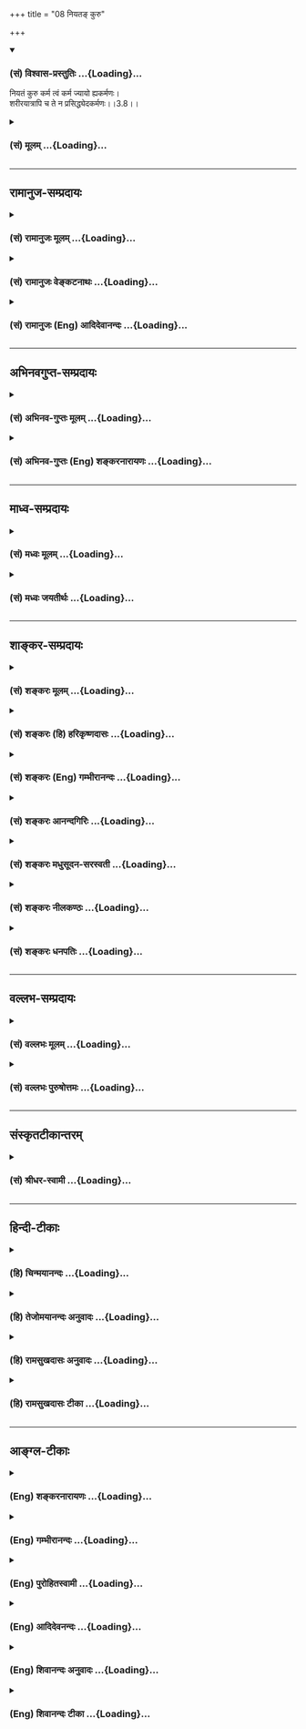 +++
title = "08 नियतङ् कुरु"

+++
<div class="js_include" newlevelforh1="3" title="(सं) विश्वास-प्रस्तुतिः" unfilled url="/purANam_vaiShNavam/mahAbhAratam/06-bhIShma-parva/03-bhagavad-gItA-parva/saMskRtam/vishvAsa-prastutiH/03_karma-yogaH/08_niyata~N_kuru.md">
<details open><summary><h3>(सं) विश्वास-प्रस्तुतिः ...{Loading}...</h3></summary>

नियतं कुरु कर्म त्वं कर्म ज्यायो ह्यकर्मणः।  
शरीरयात्रापि च ते न प्रसिद्ध्येदकर्मणः।।3.8।।
</details>
</div>
<div class="js_include collapsed" newlevelforh1="3" title="(सं) मूलम्" unfilled url="/purANam_vaiShNavam/mahAbhAratam/06-bhIShma-parva/03-bhagavad-gItA-parva/saMskRtam/mUlam/03_karma-yogaH/08_niyata~N_kuru.md">
<details><summary><h3>(सं) मूलम् ...{Loading}...</h3></summary>

नियतं कुरु कर्म त्वं कर्म ज्यायो ह्यकर्मणः।  
शरीरयात्रापि च ते न प्रसिद्ध्येदकर्मणः।।3.8।।
</details>
</div>


_________________
## रामानुज-सम्प्रदायः
<div class="js_include collapsed" newlevelforh1="3" title="(सं) रामानुजः मूलम्" unfilled url="/purANam_vaiShNavam/mahAbhAratam/06-bhIShma-parva/03-bhagavad-gItA-parva/saMskRtam/rAmAnujaH/mUlam/03_karma-yogaH/08_niyata~N_kuru.md">
<details><summary><h3>(सं) रामानुजः मूलम् ...{Loading}...</h3></summary>

।।3.8।। **नियतं** व्याप्तम् प्रकृतिसंसृष्टेन हि व्याप्तं **कर्म**
प्रकृतिसंसृष्टत्वम् अनादिवासनया। नियतत्वेन सुशकत्वाद्
असंभावितप्रमादत्वाच्च कर्मणः कर्म एव **कुरु** **अकर्मणः** ज्ञाननिष्ठाया
अपि **कर्म एव ज्यायः** नैष्कर्म्यं पुरुषोऽश्नुते (गीता 3।4) इति
प्रक्रमात् अकर्मशब्देन ज्ञाननिष्ठा एव उच्यतेज्ञाननिष्ठाधिकारिणः अपि
अनभ्यस्तपूर्वतया हि अनियतत्वेन दुःशकत्वात् सप्रमादत्वाच्च ज्ञाननिष्ठायाः
कर्मनिष्ठा एव ज्यायसी। कर्मणि क्रियमाणे च आत्मयाथात्म्यज्ञानेन आत्मनः
अकर्तृत्वानुसंधानम् अनन्तरम् एव वक्ष्यते अत आत्मज्ञानस्य अपि
कर्मयोगान्तर्गतत्वात् स एव ज्यायान् इत्यर्थः। कर्मणो ज्ञाननिष्ठाया
ज्यायस्त्ववचनं ज्ञाननिष्ठायाम् अधिकारे सति एव उपपद्यते। यदि सर्वं कर्म
परित्यज्यकेवलं ज्ञाननिष्ठायाम् अधिकरोषि तर्हि **अकर्मणः ते**
ज्ञाननिष्ठस्य ज्ञाननिष्ठोपकारिणी **शरीरयात्रा अपि न** सेत्स्यति।  
  
यावत्साधनसमाप्ति शरीरधारणं च अवश्यं कार्यम् न्यायार्जितधनेन महायज्ञादिकं
कृत्वा तच्छिष्टाशनेन एव शरीरधारणं कार्यम्आहारशुद्धौ सत्त्वशुद्धिः
सत्त्वशुद्धौ ध्रुवा स्मृतिः। (छा0 उ₀ 7।26।2) इत्यादिश्रुतेः। भुञ्जते ते
त्वघं पापाः (गीता 3।13) इति च वक्ष्यते। अतो ज्ञाननिष्ठस्य अपि कर्म
अकुर्वतो देहयात्रा न सेत्स्यति। यतो ज्ञाननिष्ठस्य अपि ध्रियमाणशरीरस्य
यावत्साधनसमाप्ति महायज्ञादिनित्यनैमित्तिकं कर्म अवश्यं कार्यम्। यतश्च
कर्मयोगे अपि आत्मनः अकर्तृत्वभावनया आत्मयाथात्म्यानुसन्धानम् अन्तर्भूतम्
यतश्च प्रकृतिसंसृष्टस्य कर्मयोगः सुशकः अप्रमादश्च अतो
ज्ञाननिष्ठायोग्यस्य अपि ज्ञानयोगात् कर्मयोगो ज्यायान्। तस्मात् त्वं
कर्मयोगम् एव कुरु इत्यभिप्रायः। एवं तर्हि द्रव्यार्जनादेः कर्मणः
अहङ्कारममकारादिसर्वेन्द्रियव्याकुलतागर्भत्वेन अस्य पुरुषस्य कर्मवासनया
बन्धनं भविष्यति इति अत्र आह

</details>
</div>
<div class="js_include collapsed" newlevelforh1="3" title="(सं) रामानुजः वेङ्कटनाथः" unfilled url="/purANam_vaiShNavam/mahAbhAratam/06-bhIShma-parva/03-bhagavad-gItA-parva/saMskRtam/rAmAnujaH/venkaTanAthaH/03_karma-yogaH/08_niyata~N_kuru.md">
<details><summary><h3>(सं) रामानुजः वेङ्कटनाथः ...{Loading}...</h3></summary>

  
  
।।3.8।। अथ सौकर्यनिष्प्रमादत्वदुस्त्यजत्वादिहेतुभिः कर्मयोगस्यैव
ज्यायस्त्वं दर्शयन्ज्यायसी चेत्कर्मणः 3।1 इत्यादेः साक्षादुत्तरमाह
नियतमित्यादिना। नियतशब्दस्य मन्दप्रयोजनात् क्रियाविशेषणत्वादपि
प्रभूतप्रयोजनसमानाधिकरणकर्मविशेषणत्वमेवोचितम्। ततश्च कर्मणो नियतत्वं
स्वभावतः शास्त्रतो वा स्यात् उभयतो वा।
तत्रैकस्मिन्नुभयविवक्षाक्लृप्तिस्तावद्गरीयसी। शरीरयात्रा इत्यत्र तु
शास्त्रीयकर्मणि नियमाभिप्रायो व्याख्यास्यते अतोऽत्र स्वभावतो नियतत्वं
विवक्षितम्। ज्ञाननिष्ठाया दुष्करत्वे प्रस्तुते कर्मनिष्ठायां सौकर्यमेव
चानन्तरं वक्तुमुचितमित्येतदखिलमभिप्रेत्याह नियतं व्याप्तमित्यादि। केन
किन्निबन्धना व्याप्तिः इत्यत्राह प्रकृतिसंसृष्टेनेति। अकर्मणः इतिपदे
नञस्तदन्यविषयत्वं विभक्तेश्च पञ्चमीत्वेनावधिविषयत्वं व्यञ्जयति
ज्ञाननिष्ठाया अपीति। अत्राकर्मशब्दस्य ज्ञाननिष्ठाविषयत्वं कथम्मा ते
सङ्गोऽस्त्वकर्मणि 2।47 इत्यत्र हि स एव कर्माभावविषयतया व्याख्यातः
तद्वदत्रापि अनुष्ठानत्यागे प्रसक्ते तस्मादनुष्ठानमेव ज्याय इति
वक्तुमुचितमित्यत्राह नैष्कर्म्यमिति। अत्र उपक्रमे कर्मयोगज्ञानयोगयोः
तारतम्यमनुयुक्तम् तस्यैव चोत्तरमिह विवक्षितम्। मुमुक्षुसाध्यत्वेन
निर्दिष्टस्य नैष्कर्म्यस्य सुषुप्त्यादिसुलभकर्माभावत्वं चायुक्तम्
कर्मानारम्भान्नैष्कर्म्यमित्यत्र साध्याविशेषप्रसङ्गाच्च। अतो
ज्ञाननिष्ठैवात्राकर्मशब्देनाभिधीयत इत्यर्थः। कर्मनिष्ठाया ज्यायस्त्वे
वक्ष्यमाणं हेत्वन्तरमाह कर्मणि क्रियमाणे चेत्यादिना।
अनन्तरमेवेत्यासन्नत्वाभिधानेन तस्येहाभिप्रेतत्वं दर्शितम्।
ज्ञानयोगशक्तस्यापि कर्मयोगानुष्ठानायाभिप्रायिकमर्थमाह कर्मण इति।
इहज्ञाननिष्ठाया इति पञ्चमी अप्रसक्तप्रतियोगिकं ज्यायस्त्ववचनमयुक्तमिति
भावः। उत्तरार्धस्यावतारमाह यदीति। अत्र त्वकर्मण इति बहुव्रीहिः। ते
इत्यनेन सामानाधिकरण्यादिति व्यञ्जनायअकर्मणस्ते ज्ञाननिष्ठस्येत्युक्तम्।
ननु सर्वकर्मपरित्यागिनो यदि शरीरयात्राऽपि न स्यात्ततो लब्धोपायस्य
स्वरसतः प्रतिबन्धनिवृत्तेरयत्नलभ्यैव मुक्तिः स्यादित्याशङ्क्याह यावदिति।
नहि साधनानुप्रवेशमात्रात् फलसिद्धिः किन्तु साधनसम्पूर्तेरिव सा च न
त्रिचतुरदिवसलभ्या येन शरीरमुपेक्षेमहि। चिरकालसाध्यायां च साधनसम्पूर्तौ
तावन्तं कालं शरीरमप्यवश्यं रक्षणीयम्। अनिष्पन्नोपायस्यौदासीन्यात्
तत्परित्यागे प्रत्यवायोऽपि स्यादिति भावः। अस्तु शरीरधारणमपेक्षितम् तथापि
तन्न स्वेच्छया चिरकालं कर्तुं शक्यम् नाप्यौदासीन्यमात्रान्निवृत्तिः
आरम्भककर्मविशेषेण शरीरस्य नियतावधिकत्वात् स्मरन्ति च कर्मणां
प्रतिनियतानिविवाहो जन्म मरणं इत्यादीनि। अस्तु वा स्वेच्छया शरीरधारणम्
तथापि यत्किञ्चिल्लौकिकर्मणैवतत्सुशकमित्यत्राह न्यायार्जितेति। अयमभिप्रायः
द्विविधानि कर्मफलानि नियतानि अनियतानि चेति प्रबलशापादिसम्भवानि नियतानि
इतराण्यनियतानि। अनियतत्वं च तेषां देशकालाद्यपेक्षया न तु स्वरूपतः येन
कर्मणां निष्फलत्वप्रसङ्गः स्यात्। ततश्च यान्यत्रानियतानि तत्र
स्वव्यापारविषयता यान्यधिकृत्य प्रायश्चित्तमन्त्रौषधनीतिशास्त्रादीनि।
अन्यथा विजिगीषुभिरुपपन्नपरिपन्थिभिरपि न चतुरङ्गादिकमङ्गीक्रियेत आतुरैरपि
न भेषजमुपभुज्येत स्वेच्छया किञ्चित्करणाभावे
स्वारसिककर्तृत्वाभावाच्छास्त्रस्याप्यनुदयः अत एवंज्ञानयोगमारुरुक्षता
त्वया कर्मवश्यत्वमेव जगतो निवर्तितमिति सम्यगयत्नसिद्धो मोक्षः समर्थित
इति भावः। एवं शरीरधारणाभावे स्वारसिकं विशरारुत्वं द्योतयति शरीरशब्दः।
एवकारेण न्यायार्जनयज्ञशिष्टाशनादेर्नियमविधित्वं द्योतितम्। एवंविधा च
शरीरयात्रा ज्ञानयोगसाध्यभक्तियोगदशायामप्यविच्छेद्येत्यभिप्रायेण
आहाराशुद्धिश्रुत्युपादानम्। श्रौतस्यार्थस्यात्रापि विवक्षितत्वज्ञापनाय
वक्ष्यमाणतामाह ते त्वघमिति। पूर्वोपपादितान् हेतून्बुद्धिस्थक्रमेण
विविच्योद्गृह्णन्नाभिप्रायिकं शाब्दं चाखिलमर्थं सुखग्रहणाय सङ्कलय्य
दर्शयति यत इति। ज्ञाननिष्ठायोग्यस्यापि कर्मयोगो ज्यायान् तस्मात्त्वं
ज्ञानयोगयोग्योऽपि कर्मयोगमधिकुर्विति वा न त्वमिदानीं ज्ञानयोगयोग्यः अतः
कैमुत्यात् कर्मयोगमेव कुर्विति वा त्वंशब्दाभिप्रायः।  
  

</details>
</div>
<div class="js_include collapsed" newlevelforh1="3" title="(सं) रामानुजः (Eng) आदिदेवानन्दः" unfilled url="/purANam_vaiShNavam/mahAbhAratam/06-bhIShma-parva/03-bhagavad-gItA-parva/saMskRtam/rAmAnujaH/english/AdidevAnandaH/03_karma-yogaH/08_niyata~N_kuru.md">
<details><summary><h3>(सं) रामानुजः (Eng) आदिदेवानन्दः ...{Loading}...</h3></summary>

3.8 'Obligatory' (Niyatam) means 'concomitant' (Vyaptam); for action is
concomitant with that which is conjoined with Prakrti or the body. The
contact with Prakrti has arisen from beginingless subtle impressions
(Vasanas). You must perform work, because the performance of action is
easy and may not cause accidents by reason of its being obligatory.
Action is superior to non-action, i.e., even to the devotee of Jnana.
Because of the instruction at the beginning (of this context), 'No man
experiences freedom from activity' (3.4), devotion to Jnana alone is
indicated by the word, 'Non-action' (Akarma). Even in the case of one
alified for devotion to Jnana, devotion to Karma indeed is better
because Jnana-nistha is difficult to perform and liable to accidents, as
it has not been practised previoulsy and as it does not come to one
naturally. Subseently it will be described how, one with the knowledge
of the true nature of the self can carry on actions along with that
knowledge. Conseently, we should take the meaning here to be that,
because knowledge of the self too is included in Karma Yoga, this kind
of Yoga is superior. This statement on the superiority of activity
(Karma Yoga) over Jnana Yoga is valid even when there is competency for
one to adopt Jnana Yoga. For, if you abandon all activities to alify
yourself for Jnana Yoga, then, for you, who is thus inactive while
following Jnana Yoga, even the nourishment of the body, which is
necessary even for Jnana-nistha, will not be achieved. The body has to
be necessarily sustained until the means are executed to the full.
Performing 'great sacrifices' with the help of honestly earned wealth,
the body should be sustained by consuming the remainders left after such
sacrifices. This is made clear from scriptural texts like, 'When the
food is pure, the Sattva (mind or inner organ) becomes pure; when the
Sattva is pure, then the remembrance (meditation) will be steady' (Cha.
U., 7.26.2). Sri Krsna himself will declare: 'The sinful ones who cook
food for their own sake eat sin (3.13). Conseently,even the sustenance
of the body will not be possible in the case of one who practises
Jnana-nistha, and does not act. In other ways also Karma Yoga is
superior to Jnana Yoga even in respect of one who is alified for
Jnana-nistha; for, obligatory and occasional rites like the 'great
sacrifices' must be carried out by one who follows Jnana Yoga too, as he
has to sustain the body until he attains perfection. Besides, the
understanding of the true nature of the self is incorporated in Karma
Yoga, as it involves the contemplation of the self as being a non-agent.
It is also in line with the nature of life (Prakrti). Karma Yoga, is for
these reasons easier and it is free from danger of downfall. Therefore,
you must perform Karma Yoga only. This is the purport of the verse. If
it is contended that any action such as earning money implies 'I-ness',
'My-ness' etc., and will therefore be disturbing to the senses, and that
such a person devoted often to works will be in bondage through subtle
impressions of his acts, Sri Krsna says:

</details>
</div>


_________________
## अभिनवगुप्त-सम्प्रदायः
<div class="js_include collapsed" newlevelforh1="3" title="(सं) अभिनव-गुप्तः मूलम्" unfilled url="/purANam_vaiShNavam/mahAbhAratam/06-bhIShma-parva/03-bhagavad-gItA-parva/saMskRtam/abhinava-guptaH/mUlam/03_karma-yogaH/08_niyata~N_kuru.md">
<details><summary><h3>(सं) अभिनव-गुप्तः मूलम् ...{Loading}...</h3></summary>

।।3.8।। अतः नियतमिति। नियतं शास्त्रीयं कर्म कुरु। शरीरयात्रामात्रस्यापि
कर्माधीनत्वात्।

</details>
</div>
<div class="js_include collapsed" newlevelforh1="3" title="(सं) अभिनव-गुप्तः (Eng) शङ्करनारायणः" unfilled url="/purANam_vaiShNavam/mahAbhAratam/06-bhIShma-parva/03-bhagavad-gItA-parva/saMskRtam/abhinava-guptaH/english/shankaranArAyaNaH/03_karma-yogaH/08_niyata~N_kuru.md">
<details><summary><h3>(सं) अभिनव-गुप्तः (Eng) शङ्करनारायणः ...{Loading}...</h3></summary>

3.8 Niyatam etc. you must perform action which has been enjoined i.e.,
prescribed in the scriptures. For, even the just subsistence of body
depends on action. Because -

</details>
</div>


_________________
## माध्व-सम्प्रदायः
<div class="js_include collapsed" newlevelforh1="3" title="(सं) मध्वः मूलम्" unfilled url="/purANam_vaiShNavam/mahAbhAratam/06-bhIShma-parva/03-bhagavad-gItA-parva/saMskRtam/madhvaH/mUlam/03_karma-yogaH/08_niyata~N_kuru.md">
<details><summary><h3>(सं) मध्वः मूलम् ...{Loading}...</h3></summary>

।।3.8।। अतो नियतं वर्णाश्रमोचितं कर्म कुरु।

</details>
</div>
<div class="js_include collapsed" newlevelforh1="3" title="(सं) मध्वः जयतीर्थः" unfilled url="/purANam_vaiShNavam/mahAbhAratam/06-bhIShma-parva/03-bhagavad-gItA-parva/saMskRtam/madhvaH/jayatIrthaH/03_karma-yogaH/08_niyata~N_kuru.md">
<details><summary><h3>(सं) मध्वः जयतीर्थः ...{Loading}...</h3></summary>

।।3.8।। उत्तरश्लोकपर्यालोचनया चैवमेवेति भावेन सङ्गतिं सूचयन् व्याचष्टे
**अत** इति। अतश्शब्दपरामर्श्यं कर्म ज्याय इत्यादिनैवोच्यते।

</details>
</div>


_________________
## शाङ्कर-सम्प्रदायः
<div class="js_include collapsed" newlevelforh1="3" title="(सं) शङ्करः मूलम्" unfilled url="/purANam_vaiShNavam/mahAbhAratam/06-bhIShma-parva/03-bhagavad-gItA-parva/saMskRtam/shankaraH/mUlam/03_karma-yogaH/08_niyata~N_kuru.md">
<details><summary><h3>(सं) शङ्करः मूलम् ...{Loading}...</h3></summary>

।।3.8।। **नियतं** नित्यं शास्त्रोपदिष्टम् यो यस्मिन् कर्मणि अधिकृतः फलाय
च अश्रुतं तत् नियतं **कर्म** तत् **कुरु त्वं** हे अर्जुन यतः **कर्म
ज्यायः** अधिकतरं फलतः **हि** यस्मात् **अकर्मणः** अकरणात् अनारम्भात्।
कथम् **शरीरयात्रा** शरीरस्थितिः अपि **च ते** तव **न प्रसिध्येत्**
प्रसिद्धिं न गच्छेत् **अकर्मणः** अकरणात्। अतः दृष्टः कर्माकर्मणोर्विशेषो
लोके।। यच्च मन्यसे बन्धार्थत्वात् कर्म न कर्तव्यमिति तदप्यसत्। कथम्

</details>
</div>
<div class="js_include collapsed" newlevelforh1="3" title="(सं) शङ्करः (हि) हरिकृष्णदासः" unfilled url="/purANam_vaiShNavam/mahAbhAratam/06-bhIShma-parva/03-bhagavad-gItA-parva/saMskRtam/shankaraH/hindI/harikRShNadAsaH/03_karma-yogaH/08_niyata~N_kuru.md">
<details><summary><h3>(सं) शङ्करः (हि) हरिकृष्णदासः ...{Loading}...</h3></summary>

।।3.8।। ऐसा होनेके कारण हे अर्जुन जो कर्म श्रुतिमें किसी फलके लिये नहीं
बताया गया है ऐसे जिस कर्मका जो अधिकारी है उसके लिये वह नियत कर्म है उस
नियत अर्थात् नित्य कर्मका तू आचरण कर क्योंकि कर्मोंके न करनेकी अपेक्षा
कर्म करना परिणाममें बहुत श्रेष्ठ है। क्योंकि कुछ भी न करनेसे तो तेरी
शरीरयात्रा भी नहीं चलेगी अर्थात् तेरे शरीरका निर्वाह भी नहीं होगा।
इसलिये कर्म करने और न करनेमें जो अन्तर है वह संसारमें प्रत्यक्ष है।

</details>
</div>
<div class="js_include collapsed" newlevelforh1="3" title="(सं) शङ्करः (Eng) गम्भीरानन्दः" unfilled url="/purANam_vaiShNavam/mahAbhAratam/06-bhIShma-parva/03-bhagavad-gItA-parva/saMskRtam/shankaraH/english/gambhIrAnandaH/03_karma-yogaH/08_niyata~N_kuru.md">
<details><summary><h3>(सं) शङ्करः (Eng) गम्भीरानन्दः ...{Loading}...</h3></summary>

3.8 Tvam, you, O Arjuna; kuru, perform; niyatam, the obligatory; karma,
duties, those daily obligatory duties (nitya-karmas) or which one is
competent (according to the scriptures), and which are not heard of
\[although no result of daily obligatory duties is mentioned in the
scriptures, still Sankaracarya holds that it is either heaven or
purification of the heart, because something done must have its
conseence.-Tr.\] as productive of any result; hi, for, from the point of
view of result; karma, action; is jyayah, superior; akarmanah, to
inaction, to non-performance (of duties). Why; Ca, and; akarmanah,
through inaction; api, even; te sarira-yatra, the maintenance of your
body; na prasiddhyet, will not be possible. Therefore, the distinction
between action and in action is abvious in this world. 'And as regards
your ideea that action should not be udnertaken because it leads to
bondage-that too is wrong.' How;

</details>
</div>
<div class="js_include collapsed" newlevelforh1="3" title="(सं) शङ्करः आनन्दगिरिः" unfilled url="/purANam_vaiShNavam/mahAbhAratam/06-bhIShma-parva/03-bhagavad-gItA-parva/saMskRtam/shankaraH/AnandagiriH/03_karma-yogaH/08_niyata~N_kuru.md">
<details><summary><h3>(सं) शङ्करः आनन्दगिरिः ...{Loading}...</h3></summary>

।।3.8।। कर्मानुष्ठायिनो वैशिष्ट्यमुपदिष्टमनूद्य तदनुष्ठानमधिकृतेन
कर्तव्यमिति निगमयति **यत इति।** उक्तमेव हेतुं भगवदनुमतिकथनेन स्फुटयति
**कर्मेति।** इतश्च त्वया कर्तव्यं कर्मेत्याह **शरीरेति।** तन्नियतं
तस्याधिकृतस्येति संबन्धः। स्वर्गादिफले दर्शपूर्णमासादावधिकृतस्य तस्य
तदपि नित्यं स्यादित्याशङ्क्य विशिनष्टि **फलायेति।** नित्यं कर्मेति
नियमेन कर्तव्यमित्यत्र हेतुमाह **यत इति।** हिशब्दोपात्तमुक्तमेव
हेतुमनुवदति **यस्मादिति।** करणस्याकरणाज्ज्यायस्त्वं प्रश्नपूर्वकं
प्रकटयति **कथमित्यादिना।** सत्येव कर्मणि देहादिचेष्टाद्वारा शरीरं
स्थातुं पारयति तदभावे जीवनमेव दुर्लभं भवेदिति फलितमाह **अत इति।**

</details>
</div>
<div class="js_include collapsed" newlevelforh1="3" title="(सं) शङ्करः मधुसूदन-सरस्वती" unfilled url="/purANam_vaiShNavam/mahAbhAratam/06-bhIShma-parva/03-bhagavad-gItA-parva/saMskRtam/shankaraH/madhusUdana-sarasvatI/03_karma-yogaH/08_niyata~N_kuru.md">
<details><summary><h3>(सं) शङ्करः मधुसूदन-सरस्वती ...{Loading}...</h3></summary>

।।3.8।। यस्मादेवं तस्मान्मनसा ज्ञानेन्द्रियाणि निगृह्य कर्मेन्द्रियैः
त्वं प्रागननुष्ठितशुद्धिहेतुकर्मा नियतं विध्युद्देशे फलसंबन्धशून्यता
नियतनिमित्तेन कर्म श्रौतं स्मार्तं च नित्यमिति प्रसिद्धं कुरु। कुर्विति
मध्यमपुरुषप्रयोगेणैव त्वमिति लब्धे त्वमिति पदमर्थान्तरे संक्रमितम्।
कस्मादशुद्धान्तःकरणेन कर्मैव कर्तव्यम् हि यस्मात् अकर्मणोऽकरणात्कर्मैव
ज्यायः प्रशस्यतरम्। न केवलं कर्माभावे तवान्तःकरणशुद्धिरेव न सिध्येत्
किन्तु अकर्मणो युद्धादिकर्मरहितस्य ते तव शरीरयात्रा शरीरस्थितिरपि न
प्रकर्षेण क्षात्रवृत्तिकृतत्वलक्षणेन सिध्येत्। तथाच प्रागुक्तम्।
अपिचेत्यन्तःकरणशुद्धिसमुच्चयार्थः।

</details>
</div>
<div class="js_include collapsed" newlevelforh1="3" title="(सं) शङ्करः नीलकण्ठः" unfilled url="/purANam_vaiShNavam/mahAbhAratam/06-bhIShma-parva/03-bhagavad-gItA-parva/saMskRtam/shankaraH/nIlakaNThaH/03_karma-yogaH/08_niyata~N_kuru.md">
<details><summary><h3>(सं) शङ्करः नीलकण्ठः ...{Loading}...</h3></summary>

।।3.8।।**नियतमिति।** यस्मादेवं तस्मात्त्वं नियतं संध्योपासनादिकर्मैव
कुरु। यद्वा नियतं नियमेन त्वं कर्म नित्यकाम्यसाधारणं
यत्पापनिवर्त्तकस्वभावं तत्तदेव कुरु। हि यस्मादकर्मणः
सकलकर्मेन्द्रियनिग्रहेण तदकरणाच्चित्तजयशून्यात्कर्मैव ज्यायः
प्रशस्ततरम्। अपि च ते तव क्षत्रियस्य अकर्मणः सत्यामपि चित्तशुद्धौ
सर्वकर्मत्यागिनः शरीरयात्रा देहव्यवहारो न प्रसिध्येत्।
भैक्ष्यचर्यायामनधिकारात्ब्राह्मणाः पुत्रैषणायाश्च वित्तैषणायाश्च
लोकैषणायाश्च व्युत्थायाथ भिक्षाचर्यं चरन्ति इति संन्यासविधायके
वाक्येराजा राजसूयेन स्वाराज्यकामो यजेत इत्यत्र राजपदवद्ब्राह्मणपदस्य
विवक्षितस्वार्थत्वात्चत्वार आश्रमा ब्राह्मणस्य त्रयो राजन्यस्य द्वौ
वैश्यस्य इति स्मृतेश्च। अन्यत्राप्युक्तं पारिव्राज्यं प्रकृत्यमुखजानामयं
धर्मो वैष्णवं लिङ्गधारणम्। बाहुजातोरुजातानां नायं धर्मो विधीयते। इति।

</details>
</div>
<div class="js_include collapsed" newlevelforh1="3" title="(सं) शङ्करः धनपतिः" unfilled url="/purANam_vaiShNavam/mahAbhAratam/06-bhIShma-parva/03-bhagavad-gItA-parva/saMskRtam/shankaraH/dhanapatiH/03_karma-yogaH/08_niyata~N_kuru.md">
<details><summary><h3>(सं) शङ्करः धनपतिः ...{Loading}...</h3></summary>

।।3.8।। यतएवमतो नियतं स्ववर्णा श्रमोचितं नित्यं कर्म त्वं फलाभिसंधिरहितः
कुरु। हि यस्मादकरणात् चित्तशोधकं कर्म श्रेष्ठं न
केवलमकरणाच्चित्तशुद्य्धभाव एव किंतु शरीरयात्रापि शरीरस्थितिरपि च ते
प्रकर्षेण स्वधर्मवृत्त्या न सिध्येदकर्मणः।

</details>
</div>


_________________
## वल्लभ-सम्प्रदायः
<div class="js_include collapsed" newlevelforh1="3" title="(सं) वल्लभः मूलम्" unfilled url="/purANam_vaiShNavam/mahAbhAratam/06-bhIShma-parva/03-bhagavad-gItA-parva/saMskRtam/vallabhaH/mUlam/03_karma-yogaH/08_niyata~N_kuru.md">
<details><summary><h3>(सं) वल्लभः मूलम् ...{Loading}...</h3></summary>

।।3.8।। यतस्त्वं कर्मयोगे कर्माधिकारी भवसीत्यतो नियतं कर्म कुरु।
अकर्मणस्तज्ज्यायः। न हि कर्म विना किञ्चिच्छरीरयात्रादिकमपि
सिद्ध्यतीत्यतः कर्मैव भगवदीयेनाऽसक्ततया कार्यम्।

</details>
</div>
<div class="js_include collapsed" newlevelforh1="3" title="(सं) वल्लभः पुरुषोत्तमः" unfilled url="/purANam_vaiShNavam/mahAbhAratam/06-bhIShma-parva/03-bhagavad-gItA-parva/saMskRtam/vallabhaH/puruShottamaH/03_karma-yogaH/08_niyata~N_kuru.md">
<details><summary><h3>(सं) वल्लभः पुरुषोत्तमः ...{Loading}...</h3></summary>

  
  
।।3.8।। यस्माल्लौकिकफलोत्पत्त्यर्थं कर्तुर्न फलमलौकिकं मदर्थं
कर्मकर्तुरुत्तमं फलमतस्त्वं मदर्थं नियतं कर्म कुर्वित्याह नियतमिति। त्वं
नियतं नित्यं मत्सेवादिरूपं कर्म कुरु। पूर्वोक्तन्यायेन मदर्थं वा
यतोऽकर्मणः कर्मत्यागकर्तुर्ज्ञानवतः सकाशात् कर्म मत्सेवादिरूपं ज्याय
अधिकतरम्। किञ्च ते मदर्थं मत्क्रीडार्थं गृहीतशरीरकार्यम्। अकर्मणः
सेवादिरहितज्ञानमार्गे प्रपन्नस्य प्रकर्षण न सिद्ध्येत् न
सेत्स्यतीत्यर्थः। ज्ञानमार्गेऽपि ज्ञानप्राप्तिपर्यन्तं शरीराऽपेक्षास्ति
तदनन्तरं तु नापेक्षा भक्तिमार्गवत्अक्षण्वतां फलमिदं भाग.10।21।7 इति
न्यायेन। तस्मात्सर्वात्मना सेन्द्रियशरीरकार्यसिद्धौ प्रकर्ष इति भावः। अत
एव वियोगक्लेशादिरससिद्ध्यर्थं शरीरपदमुक्तम्।  
  

</details>
</div>


_________________
## संस्कृतटीकान्तरम्
<div class="js_include collapsed" newlevelforh1="3" title="(सं) श्रीधर-स्वामी" unfilled url="/purANam_vaiShNavam/mahAbhAratam/06-bhIShma-parva/03-bhagavad-gItA-parva/saMskRtam/shrIdhara-svAmI/03_karma-yogaH/08_niyata~N_kuru.md">
<details><summary><h3>(सं) श्रीधर-स्वामी ...{Loading}...</h3></summary>

।।3.8।। यस्मादेवं तस्मात् **नियतमिति।** नियतं नित्यं संध्योपासनादिकर्म
कुरु। हि यस्मादकर्मणः कर्माकरणात्सकाशात्कर्म ज्यायोऽधिकतरम्। अन्यथा
कर्मणः सर्वकर्मशून्यस्य तव शरीरनिर्वाहोऽपि न भवेत्।

</details>
</div>


_________________
## हिन्दी-टीकाः
<div class="js_include collapsed" newlevelforh1="3" title="(हि) चिन्मयानन्दः" unfilled url="/purANam_vaiShNavam/mahAbhAratam/06-bhIShma-parva/03-bhagavad-gItA-parva/hindI/chinmayAnandaH/03_karma-yogaH/08_niyata~N_kuru.md">
<details><summary><h3>(हि) चिन्मयानन्दः ...{Loading}...</h3></summary>

।।3.8।। अपने व्यावहारिक जीवन में नियत कर्म से हमको वे सब कर्तव्य कर्म
समझने चाहिये जो परिवार कार्यालय समाज एवं राष्ट्र के व्यक्ति होने के नाते
हमें करने पड़ते हैं। इस दृष्टि से अकर्म का अर्थ होगा अपने इन कर्तव्यों
को कुशलता से न करना। निष्क्रियता से तो शरीर निर्वाह भी असम्भव होता है।
इस प्रकार के अकर्म से राष्ट्र समाज और परिवार का नाश होता है साथ ही वह
व्यक्ति स्वयं अपनी अकर्मण्यता का शिकार होकर शारीरिक अक्षमता और बौद्धिक
ह्रास से कष्ट पाता है। यह धारणा गलत है कि कर्म बन्धन का कारण होते हैं
इसलिये उनको नहीं करना चाहिये। क्यों

</details>
</div>
<div class="js_include collapsed" newlevelforh1="3" title="(हि) तेजोमयानन्दः अनुवादः" unfilled url="/purANam_vaiShNavam/mahAbhAratam/06-bhIShma-parva/03-bhagavad-gItA-parva/hindI/tejomayAnandaH/anuvAdaH/03_karma-yogaH/08_niyata~N_kuru.md">
<details><summary><h3>(हि) तेजोमयानन्दः अनुवादः ...{Loading}...</h3></summary>

।।3.8।। तुम (अपने) नियत (कर्तव्य) कर्म करो क्योंकि अकर्म से श्रेष्ठ कर्म
है। तुम्हारे अकर्म होने से (तुम्हारा) शरीर निर्वाह भी नहीं सिद्ध
होगा।।  
  

</details>
</div>
<div class="js_include collapsed" newlevelforh1="3" title="(हि) रामसुखदासः अनुवादः" unfilled url="/purANam_vaiShNavam/mahAbhAratam/06-bhIShma-parva/03-bhagavad-gItA-parva/hindI/rAmasukhadAsaH/anuvAdaH/03_karma-yogaH/08_niyata~N_kuru.md">
<details><summary><h3>(हि) रामसुखदासः अनुवादः ...{Loading}...</h3></summary>

।।3.8।। तू शास्त्रविधिसे नियत किये हुए कर्तव्य-कर्म कर; क्योंकि कर्म न
करनेकी अपेक्षा कर्म करना श्रेष्ठ है तथा कर्म न करनेसे तेरा शरीर-निर्वाह
भी सिद्ध नहीं होगा।

</details>
</div>
<div class="js_include collapsed" newlevelforh1="3" title="(हि) रामसुखदासः टीका" unfilled url="/purANam_vaiShNavam/mahAbhAratam/06-bhIShma-parva/03-bhagavad-gItA-parva/hindI/rAmasukhadAsaH/TIkA/03_karma-yogaH/08_niyata~N_kuru.md">
<details><summary><h3>(हि) रामसुखदासः टीका ...{Loading}...</h3></summary>

3.8।।***व्याख्या--*'नियतं कुरु कर्म त्वम्'--**शास्त्रोंमें विहित तथा
नियत--दो प्रकारके कर्मोंको करनेकी आज्ञा दी गयी है। विहित कर्मका तात्पर्य
है--सामान्यरूपसे शास्त्रोंमें बताया हुआ आज्ञारूप कर्म; जैसे-- व्रत,
उपवास, उपासना आदि। इन विहित कर्मोंको सम्पूर्णरूपसे करना एक व्यक्तिके
लिये कठिन है। परन्तु निषिद्ध कर्मोंका त्याग करना सुगम है। विहित कर्मको न
कर सकनेमें उतना दोष नहीं है जितना निषिद्ध कर्मका त्याग करनेमें लाभ है;
जैसे झूठ न बोलना, चोरी न करना, हिंसा न करना इत्यादि। निषिद्ध कर्मोंका
त्याग होनेसे विहित कर्म स्वतः होने लगते हैं। नियतकर्मका तात्पर्य
है--वर्ण, आश्रम, स्वभाव एवं परिस्थितिके अनुसार प्राप्त कर्तव्य-कर्म;
जैसे--भोजन करना, व्यापार करना, मकान बनवाना, मार्ग भूले हुए व्यक्तिको
मार्ग दिखाना आदि।  
  
कर्मयोगकी दृष्टिसे जो वर्णधर्मानुकूल शास्त्रविहित कर्तव्य-कर्म प्राप्त
हो जाय, वह चाहे घोर हो या सौम्य, नियतकर्म ही है। यहाँ **'नियतं कुरु
कर्म'** पदोंसे भगवान् अर्जुनसे यह कहते हैं कि क्षत्रिय होनेके नाते अपने
वर्णधर्मके अनुसार परिस्थितिसे प्राप्त युद्ध करना तेरा स्वाभाविक कर्म है
(गीता 18। 43)। क्षत्रियके लिये युद्धरूप हिंसात्मक कर्म घोर दीखते हुए भी
वस्तुतः घोर नहीं है, प्रत्युत उसके लिये वह नियतकर्म ही है। दूसरे
अध्यायमें भगवान्ने कहा है कि स्वधर्म की दृष्टिसे भी युद्ध करना तेरे लिये
नियतकर्म है--**'स्वधर्ममपि चावेक्ष्य न विकम्पितुमर्हसि'** (2। 31)।
वास्तवमें तो स्वधर्म और नियतकर्म दोनों एक ही हैं। यद्यपि दुर्योधन आदिके
लिये भी युद्ध वर्णधर्मके अनुसार प्राप्त कर्म है; तथापि वह अन्याययुक्त
होनेके कारण नियतकर्मसे अलग है; क्योंकि वे युद्ध करके अन्यायपूर्वक राज्य
छीनना चाहते हैं। अतः उनके लिये यह युद्ध नियत तथा धर्मयुक्त कर्म नहीं
है।  
  
** 'कर्म ज्यायो ह्यकर्मणः'--**इसी अध्यायके पहले श्लोकमें (अर्जुनके
प्रश्नमें) आये हुए **'ज्यायसी'** पदका उत्तर भगवान् यहाँ **'ज्यायः'**
पदसे ही दे रहे हैं। वहाँ अर्जुनका प्रश्न है कि यदि आपको कर्मकी अपेक्षा
ज्ञान श्रेष्ठ मान्य है तो मुझे घोर कर्ममें क्यों लगाते हैं; इसके
उत्तरमें यहाँ भगवान् कहते हैं कि कर्म न करनेकी अपेक्षा कर्म करना ही मुझे
श्रेष्ठ मान्य है। इस प्रकार अर्जुनका विचार युद्धरूप घोर कर्मसे निवृत्त
होनेका है और भगवान्का विचार अर्जुनको युद्धरूप नियतकर्ममें प्रवृत्त
करानेका है। इसीलिये आगे अठारहवें अध्यायमें भगवान् कहते हैं कि दोष-युक्त
होनेपर भी सहज (नियत) कर्मका त्याग नहीं करना चाहिये--**'सहजं कर्म कौन्तेय
सदोषमपि न त्यजेत्'**(18। 48)। कारण कि इसके त्यागसे दोष लगता है एवं
कर्मोंके साथ अपना सम्बन्ध भी बना रहता है। अतः कर्मका त्याग करनेकी
अपेक्षा नियतकर्म करना ही श्रेष्ठ है। फिर आसक्ति-रहित होकर कर्म करना तो
और भी श्रेष्ठ माना गया है; क्योंकि इससे कर्मोंके साथ सर्वथा
सम्बन्ध-विच्छेद हो जाता है। अतः भगवान् इस श्लोकके पूर्वार्धमें अर्जुनको
अनासक्तभावसे नियतकर्म करनेकी आज्ञा देते हैं और उत्तरार्धमें कहते हैं कि
कर्म किये बिना तेरा जीवन-निर्वाह भी नहीं होगा।  
  
कर्मयोगमें **'कर्म ज्यायो ह्यकर्मणः'--**यह भगवान्का प्रधान सिद्धान्त है।
इसीको भगवान्ने **'मा ते सङ्गोऽस्त्वकर्मणि'** (गीता 2। 47) पदोंसे स्पष्ट
किया है कि अर्जुन !तेरी कर्म न करनेमें आसक्ति न हो। कारण यह है कि
कर्तव्य-कर्मोंसे जी चुरानेवाला मनुष्य प्रमाद, आलस्य और निद्रामें अपना
अमूल्य समय नष्ट कर देगा अथवा शास्त्र-निषिद्ध कर्म करेगा, जिससे उसका पतन
होगा। स्वरूपसे कर्मोंका त्याग करनेकी अपेक्षा कर्म करते हुए ही कर्मोंसे
सम्बन्ध-विच्छेद करना श्रेष्ठ है। कारण कि कामना, वासना, फलासक्ति, पक्षपात
आदि ही कर्मोंसे सम्बध जोड़ देते हैं, चाहे मनुष्य कर्म करे अथवा न करे।
कामना आदिके त्यागका उद्देश्य रखकर कर्मयोगका आचरण करनेसे कामना आदिका
त्याग बड़ी सुगमतासे हो जाता है।

</details>
</div>


_________________
## आङ्ग्ल-टीकाः
<div class="js_include collapsed" newlevelforh1="3" title="(Eng) शङ्करनारायणः" unfilled url="/purANam_vaiShNavam/mahAbhAratam/06-bhIShma-parva/03-bhagavad-gItA-parva/english/shankaranArAyaNaH/03_karma-yogaH/08_niyata~N_kuru.md">
<details><summary><h3>(Eng) शङ्करनारायणः ...{Loading}...</h3></summary>

3.8. You must perform your action which has been enjoined. For, action
is superior to inaction; and even the maintenance of your body could not
be properly accomplished through inaction.

</details>
</div>
<div class="js_include collapsed" newlevelforh1="3" title="(Eng) गम्भीरानन्दः" unfilled url="/purANam_vaiShNavam/mahAbhAratam/06-bhIShma-parva/03-bhagavad-gItA-parva/english/gambhIrAnandaH/03_karma-yogaH/08_niyata~N_kuru.md">
<details><summary><h3>(Eng) गम्भीरानन्दः ...{Loading}...</h3></summary>

3.8 You perform the obligatory duties, for action is superior to
inaction. And, through inaction, even the maintenance of your body will
not be possible.

</details>
</div>
<div class="js_include collapsed" newlevelforh1="3" title="(Eng) पुरोहितस्वामी" unfilled url="/purANam_vaiShNavam/mahAbhAratam/06-bhIShma-parva/03-bhagavad-gItA-parva/english/purohitasvAmI/03_karma-yogaH/08_niyata~N_kuru.md">
<details><summary><h3>(Eng) पुरोहितस्वामी ...{Loading}...</h3></summary>

3.8 Do thy duty as prescribed, for action for duty's sake is superior to
inaction. Even the maintenance of the body would be impossible if man
remained inactive.

</details>
</div>
<div class="js_include collapsed" newlevelforh1="3" title="(Eng) आदिदेवनन्दः" unfilled url="/purANam_vaiShNavam/mahAbhAratam/06-bhIShma-parva/03-bhagavad-gItA-parva/english/AdidevanandaH/03_karma-yogaH/08_niyata~N_kuru.md">
<details><summary><h3>(Eng) आदिदेवनन्दः ...{Loading}...</h3></summary>

3.8 You must perform your obligatory action; for action is superior to
non-action (Jnana Yoga). For a person following non-action not even the
sustentation of the body is possible.

</details>
</div>
<div class="js_include collapsed" newlevelforh1="3" title="(Eng) शिवानन्दः अनुवादः" unfilled url="/purANam_vaiShNavam/mahAbhAratam/06-bhIShma-parva/03-bhagavad-gItA-parva/english/shivAnandaH/anuvAdaH/03_karma-yogaH/08_niyata~N_kuru.md">
<details><summary><h3>(Eng) शिवानन्दः अनुवादः ...{Loading}...</h3></summary>

3.8 Do thou perform (thy) bounden duty, for action is superior to
inaction and even the maintenance of the body would not be possible for
thee by inaction.

</details>
</div>
<div class="js_include collapsed" newlevelforh1="3" title="(Eng) शिवानन्दः टीका" unfilled url="/purANam_vaiShNavam/mahAbhAratam/06-bhIShma-parva/03-bhagavad-gItA-parva/english/shivAnandaH/TIkA/03_karma-yogaH/08_niyata~N_kuru.md">
<details><summary><h3>(Eng) शिवानन्दः टीका ...{Loading}...</h3></summary>

3.8 नियतम् bounden (prescribed or obligatory); कुरु perform; कर्म
action; त्वम् thou; कर्म action; ज्यायः superior; हि for; अकर्मणः than
inaction; शरीरयात्रा maintenance of the body; अपि even; च and; ते thy; न
not; प्रसिद्ध्येत् would be possible; अकर्मणः by inaction.Commentary
Niyatam Karma is an obligatory duty which one is bound to perform. The  
  
nonperformance of the bounden duties causes demerit. The performance of
the obligatory duties is not a means for the attainment of a specific
result. The performance does not cause any merit.Living itself involves
several natural and unavoidable actions which have to be performed by
all. It is ignorance to say; I can live doing nothing.

</details>
</div>
